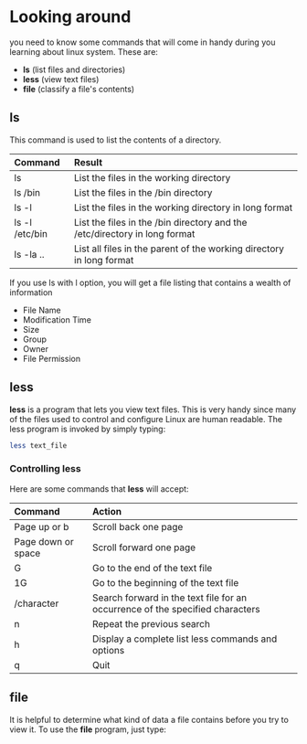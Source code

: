 # Looking around
you need to know some commands that will come in handy during you learning about linux system. These are:

- **ls** (list files and directories)
- **less** (view text files)
- **file** (classify a file's contents)

## ls
This command is used to list the contents of a directory.

| **Command**|**Result**|
|:--|:--|
|ls|List the files in the working directory|
|ls /bin|List the files in the /bin directory|
|ls -l|List the files in the working directory in long format|
|ls -l /etc/bin|List the files in the /bin directory and the /etc/directory in long format|
|ls -la ..|List all files in the parent of the working directory in long format|
If you use ls with l option, you will get a file listing that contains a wealth of information

- File Name
- Modification Time
- Size
- Group
- Owner
- File Permission

## less  
**less** is a program that lets you view text files. This is very handy since many of the files used to control and configure Linux are human readable.
The less program is invoked by simply typing:
```bash
less text_file
```

### Controlling less
Here are some commands that **less** will accept:

|**Command**|**Action**|
|:--|:--|
|Page up or b|Scroll back one page|
|Page down or space|Scroll forward one page|
|G|Go to the end of the text file|
|1G|Go to the beginning of the text file|
|/character|Search forward in the text file for an occurrence of the specified characters|
|n|Repeat the previous search|
|h|Display a complete list less commands and options|
|q|Quit|

## file
It is helpful to determine what kind of data a file contains before you try to view it.
To use the **file** program, just type:



<!--stackedit_data:
eyJoaXN0b3J5IjpbMTA3Njk0OTk5MF19
-->